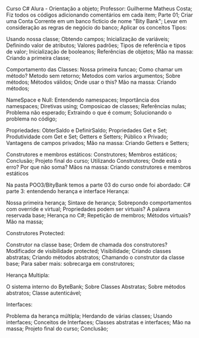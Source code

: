 Curso C# Alura - Orientação a objeto;
Professor: Guilherme Matheus Costa;
Fiz todos os códigos adicionando comentários em cada item;
Parte 01;
Criar uma Conta Corrente em um banco ficticio de nome "Bity Bank";
Levar em consideração as regras de negócio do banco;
Aplicar os conceitos
Tipos: 

Usando nossa classe;
Obtendo campos;
Inicialização de variáveis;
Definindo valor de atributos;
Valores padrões;
Tipos de referência e tipos de valor;
Inicialização de booleanos;
Referências de objetos;
Mão na massa: Criando a primeira classe;

Comportamento das Classes:
Nossa primeira funcao;
Como chamar um método?
Metodo sem retorno;
Metodos com varios argumentos;
Sobre métodos;
Métodos válidos;
Onde usar o this?
Mão na massa: Criando métodos;

NameSpace e Null:
Entendendo namespaces;
Importância dos namespaces;
Diretivas using;
Composicao de classes;
Referências nulas;
Problema não esperado;
Extraindo o que é comum;
Solucionando o problema no código;

Propriedades:
ObterSaldo e DefinirSaldo;
Propriedades Get e Set;
Produtividade com Get e Set;
Getters e Setters;
Público x Privado;
Vantagens de campos privados;
Mão na massa: Criando Getters e Setters;

Construtores e membros estáticos:
Construtores;
Membros estáticos;
Conclusão;
Projeto final do curso;
Utilizando Construtores;
Onde está o erro?
Por que não soma?
Mãos na massa: Criando construtores e membros estáticos

Na pasta POO3/BityBank temos a parte 03 do curso onde foi abordado:
C# parte 3: entendendo herança e interface
Herança:

Nossa primeira herança;
Sintaxe de herança;
Sobrepondo comportamentos com override e virtual;
Propriedades podem ser virtuais?
A palavra reservada base;
Herança no C#;
Repetição de membros;
Métodos virtuais?
Mão na massa;

Construtores Protected:

Construtor na classe base;
Ordem de chamada dos construtores?
Modificador de visibilidade protected;
Visibilidade;
Criando classes abstratas;
Criando métodos abstratos;
Chamando o construtor da classe base;
Para saber mais: sobrecarga em construtores;

Herança Multipla:

O sistema interno do ByteBank;
Sobre Classes Abstratas;
Sobre métodos abstratos;
Classe autenticável;

Interfaces:

Problema da herança múltipla;
Herdando de várias classes;
Usando interfaces;
Conceitos de Interfaces;
Classes abstratas e interfaces;
Mão na massa;
Projeto final do curso;
Conclusão;



